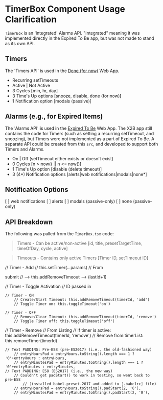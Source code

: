 # TimerBox Component Usage Clarification

`TimerBox` is an 'integrated' Alarms API. "Integrated" meaning it was implemented directly in the Expired To Be app, but was not made to stand as its own API.

## Timers

The 'Timers API' is used in the [Done (for now)](https://github.com/KDCinfo/done-for-now) Web App.

  - Recurring setTimeouts
  - Active | Not Active
  - 3 Cycles                    [min, hr, day]
  - 3 Time's Up options         [snooze, disable, done (for now)]
  - 1 Notification option       [modals (passive)]

## Alarms (e.g., for Expired Items)

The 'Alarms API' is used in the [Expired To Be](https://github.com/KDCinfo/expired-to-be) Web App. The X2B app still contains the code for Timers (such as setting a recurring setTimeout, and snoozing), but Timers were not implemented as a part of Expired To Be. A separate API could be created from this `src`, and developed to support both Timers and Alarms.

  - On | Off                    (setTimeout either exists or doesn't exist)
  - 0 Cycles                    [n > now() || n <= now()]
  - 1 Time's Up option          [disable (delete timeout)]
  - 3 (4*) Notification options [alerts|web notifications|modals|none*]

## Notification Options
  [ ] web notifications
  [ ] alerts
  [ ] modals (passive-only)
  [ ] none (passive-only)

## API Breakdown

The following was pulled from the `TimerBox.tsx` code:

> Timers   - Can be active/non-active [id, title, presetTargetTime, timeOfDay, cycle, active]

> Timeouts - Contains only active Timers [Timer ID, setTimeout ID]

// Timer - Add
    // this.setTimer(...params) // From <form> submit
    // --> this.addRemoveTimeout --> (lastId+1)

// Timer - Toggle Activation
    // ID passed in

    // Timer - ON
        // Create/Start Timeout: this.addRemoveTimeout(timerId, 'add')
        // Toggle Timer on: this.toggleTimeout('on')

    // Timer - OFF
        // Remove/Clear Timeout: this.addRemoveTimeout(timerId, 'remove')
        // Toggle Timer off: this.toggleTimeout('off')

// Timer - Remove
    // From <Timers /> Listing
    // If timer is active: this.addRemoveTimeout(timerId, 'remove')
    // Remove from timerList: this.removeTimer(timerId)

    // Text PADDING: Pre-ES8 (pre-ES2017) (i.e., the old-fashioned way)
        // entryHoursPad = entryHours.toString().length === 1 ? '0'+entryHours : entryHours,
        // entryMinutesPad = entryMinutes.toString().length === 1 ? '0'+entryMinutes : entryMinutes,
    // Text PADDING: ES8 (ES2017) (i.e., the new way)
        // Couldn't get padStart() to work in testing, so went back to pre-ES8
            // (installed babel-preset-2017 and added to [.babelrc] file)
        // entryHoursPad = entryHours.toString().padStart(2, '0'),
        // entryMinutesPad = entryMinutes.toString().padStart(2, '0'),
